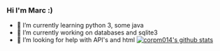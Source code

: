 ### Hi I'm Marc :)
- 🌱 I’m currently learning python 3, some java
- 🔭 I’m currently working on databases and sqlite3
- 🤔 I’m looking for help with API's and html
[![corpm014's github stats](https://github-readme-stats.vercel.app/api?username=corpm014)](https://github.com/anuraghazra/github-readme-stats)



<!--
**corpm014/corpm014** is a ✨ _special_ ✨ repository because its `README.md` (this file) appears on your GitHub profile.



- 🌱 I’m currently learning python 3
- 👯 I’m looking to collaborate on ...

- 💬 Ask me about ...
- 📫 How to reach me: ...
- 😄 Pronouns: ...
- ⚡ Fun fact: ...
